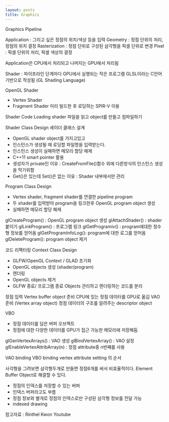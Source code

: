 ```yaml
---
layout: posts
title: Graphics
---
```

Graphics Pipeline

Application : 그리고 싶은 정점의 위치/색상 등을 입력
Geometry : 정점 단위의 처리, 정점의 위치 결정
Rasterization : 정점 단위로 구성된 삼각형을 픽셀 단위로 변경
Pixel : 픽셀 단위의 처리, 픽셀 색상의 결정

Application은 CPU에서 처리되고
나머지는 GPU에서 처리됨

Shader : 파이프라인 단계마다 GPU에서 실행되는 작은 프로그램
GLSL이라는 C언어 기반으로 작성됨 (GL Shading Language)

OpenGL Shader
- Vertex Shader
- Fragment Shader
미리 빌드한 후 로딩하는 SPIR-V 이용

Shader Code Loading
shader 파일을 읽고 object를 만들고 컴파일하기

Shader Class Design 셰이더 클래스 설계
- OpenGL shader object를 가지고있고
- 인스턴스가 생성될 때 로딩할 파일명을 입력받는다.
- 인스턴스 생성이 실패하면 메모리 할당 해제
- C++11 smart pointer 활용
- 생성자가 private인 이유 : CreateFromFile()함수 외에 다른방식의 인스턴스 생성을 막기위함
- Get()은 있는데 Set()은 없는 이유 : Shader 내부에서만 관리

Program Class Design

- Vertex shader, fragment shader를 연결한 pipeline program
- 두 shader를 입력받아 program을 링크한후 OpenGL program object 생성
- 실패하면 메모리 할당 해제

glCreateProgram() : OpenGL program object 생성
glAttachShader() : shader 붙이기
glLinkProgram() : 프로그램 링크
glGetProgramiv() : program에대한 정수형 정보를 얻어옴
glGetProgramInfoLog(): program에 대한 로그를 얻어옴
glDeleteProgram(): program object 제거

코드 리팩터링
Context Class Design
- GLFW/OpenGL Context / GLAD 초기화
- OpenGL objects 생성 (shader/program)
- 렌더링
- OpenGL objects 제거
- GLFW 종료/ 프로그램 종료
Objects 관리하고 렌더링하는 코드를 분리

정점 입력
Vertex buffer object 준비
CPU에 있는 정점 데이터를 GPU로 옮김
VAO 준비 (Vertex array object)
정점 데이터의 구조를 알려주는 descriptor object

VBO
- 정점 데이터를 담은 버퍼 오브젝트
- 정점에 대한 다양한 데이터를 GPU가 접근 가능한 메모리에 저장해둠

glGenVertexArrays() : VAO 생성
glBindVertexArray() : VAO 설정
glEnableVertexAttribArray(n) : 정점 attribute중 n번째를 사용

VAO binding
VBO binding
vertex attribute setting
의 순서

사각형을 그려보면 삼각형두개로 만들면 정점6개를 써서 비효율적이다.
Element Buffer Object로 해결할 수 있다.
- 정점의 인덱스를 저장할 수 있는 버퍼
- 인덱스 버퍼라고도 부름
- 정점 정보와 별개로 정점의 인덱스로만 구성된 삼각형 정보를 전달 가능
- indexed drawing



참고자료 : Rinthel Kwon Youtube